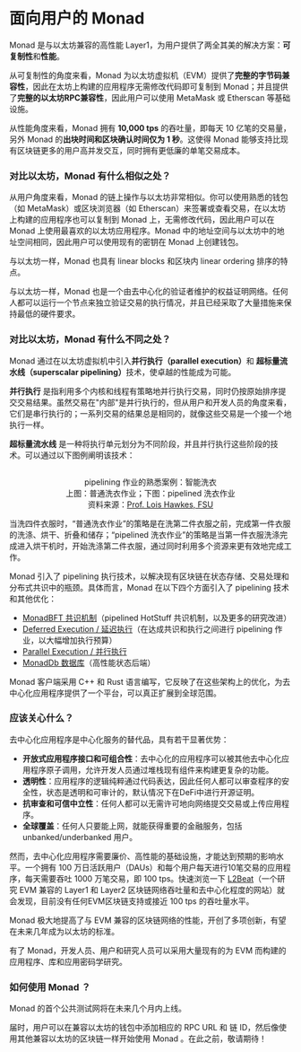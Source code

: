 # 面向用户的 Monad

Monad 是与以太坊兼容的高性能 Layer1，为用户提供了两全其美的解决方案：**可复制性**和**性能**。

从可复制性的角度来看，Monad 为以太坊虚拟机（EVM）提供了**完整的字节码兼容性**，因此在太坊上构建的应用程序无需修改代码即可复制到 Monad；并且提供了**完整的以太坊RPC兼容性**，因此用户可以使用 MetaMask 或 Etherscan 等基础设施。

从性能角度来看，Monad 拥有 **10,000 tps** 的吞吐量，即每天 10 亿笔的交易量，另外 Monad 的**出块时间和区块确认时间仅为 1 秒**。这使得 Monad 能够支持比现有区块链更多的用户高并发交互，同时拥有更低廉的单笔交易成本。

### 对比以太坊，Monad 有什么相似之处？

从用户角度来看，Monad 的链上操作与以太坊非常相似。你可以使用熟悉的钱包（如 MetaMask）或区块浏览器（如 Etherscan）来签署或查看交易，在以太坊上构建的应用程序也可以复制到 Monad 上，无需修改代码，因此用户可以在 Monad 上使用最喜欢的以太坊应用程序。Monad 中的地址空间与以太坊中的地址空间相同，因此用户可以使用现有的密钥在 Monad 上创建钱包。

与以太坊一样，Monad 也具有 linear blocks 和区块内 linear ordering 排序的特点。

与以太坊一样，Monad 也是一个由去中心化的验证者维护的权益证明网络。任何人都可以运行一个节点来独立验证交易的执行情况，并且已经采取了大量措施来保持最低的硬件要求。

### 对比以太坊，Monad 有什么不同之处？

Monad 通过在以太坊虚拟机中引入**并行执行（parallel execution）**&#x548C; **超标量流水线（superscalar pipelining）**&#x6280;术，使卓越的性能成为可能。

**并行执行** 是指利用多个内核和线程有策略地并行执行交易，同时仍按原始排序提交交易结果。虽然交易在"内部"是并行执行的，但从用户和开发人员的角度来看，它们是串行执行的；一系列交易的结果总是相同的，就像这些交易是一个接一个地执行一样。

**超标量流水线** 是一种将执行单元划分为不同阶段，并且并行执行这些阶段的技术。可以通过以下图例阐明该技术：

<div align="center" data-full-width="false"><figure><img src="https://3402452340-files.gitbook.io/~/files/v0/b/gitbook-x-prod.appspot.com/o/spaces%2FPaHQrSOuX4vToXCmyjn9%2Fuploads%2FND43WdYAmOnDM7iYZGeh%2F001_.png?alt=media&#x26;token=20de6591-a98b-41c6-b425-9464fbdb435b" alt=""><figcaption><p>pipelining 作业的熟悉案例：智能洗衣<br>上图：普通洗衣作业；下图：pipelined 洗衣作业<br>资料来源：<a href="https://www.cs.fsu.edu/~hawkes/cda3101lects/chap6/index.html?$$$F6.1.html$$$">Prof. Lois Hawkes, FSU</a></p></figcaption></figure></div>

当洗四件衣服时，“普通洗衣作业”的策略是在洗第二件衣服之前，完成第一件衣服的洗涤、烘干、折叠和储存；“pipelined 洗衣作业”的策略是当第一件衣服洗涤完成进入烘干机时，开始洗涤第二件衣服，通过同时利用多个资源来更有效地完成工作。

Monad 引入了 pipelining 执行技术，以解决现有区块链在状态存储、交易处理和分布式共识中的瓶颈。具体而言，Monad 在以下四个方面引入了 pipelining 技术和其他优化：

* [MonadBFT 共识机制](../monad-architecture/consensus/monadbft)（pipelined HotStuff 共识机制，以及更多的研究改进）
* [Deferred Execution / 延迟执行](../monad-architecture/consensus/deferred-execution)（在达成共识和执行之间进行 pipelining 作业，以大幅增加执行预算）
* [Parallel Execution / 并行执行](../monad-architecture/execution/parallel-execution)
* [MonadDb 数据库](../monad-architecture/execution/monaddb)（高性能状态后端）

Monad 客户端采用 C++ 和 Rust 语言编写，它反映了在这些架构上的优化，为去中心化应用程序提供了一个平台，可以真正扩展到全球范围。

### 应该关心什么？

去中心化应用程序是中心化服务的替代品，具有若干显著优势：

* **开放式应用程序接口和可组合性**：去中心化的应用程序可以被其他去中心化应用程序原子调用，允许开发人员通过堆栈现有组件来构建更复杂的功能。
* **透明性**：应用程序的逻辑纯粹通过代码表达，因此任何人都可以审查程序的安全性，状态是透明和可审计的，默认情况下在DeFi中进行开源证明。
* **抗审查和可信中立性**：任何人都可以无需许可地向网络提交交易或上传应用程序。
* **全球覆盖**：任何人只要能上网，就能获得重要的金融服务，包括 unbanked/underbanked 用户。

然而，去中心化应用程序需要廉价、高性能的基础设施，才能达到预期的影响水平。一个拥有 100 万日活跃用户（DAUs）和每个用户每天进行10笔交易的应用程序，每天需要吞吐 1000 万笔交易，即 100 tps。快速浏览一下 [L2Beat](https://l2beat.com/scaling/activity)（一个研究 EVM 兼容的 Layer1 和 Layer2 区块链网络吞吐量和去中心化程度的网站）就会发现，目前没有任何EVM区块链支持或接近 100 tps 的吞吐量水平。

Monad 极大地提高了与 EVM 兼容的区块链网络的性能，开创了多项创新，有望在未来几年成为以太坊的标准。

有了 Monad，开发人员、用户和研究人员可以采用大量现有的为 EVM 而构建的应用程序、库和应用密码学研究。

### 如何使用 Monad ？

Monad 的首个公共测试网将在未来几个月内上线。

届时，用户可以在兼容以太坊的钱包中添加相应的 RPC URL 和 链 ID，然后像使用其他兼容以太坊的区块链一样开始使用 Monad 。在此之前，敬请期待！
